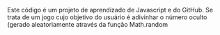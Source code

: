 Este código é um projeto de aprendizado de Javascript e do GitHub. Se trata de um jogo cujo objetivo do usuário é adivinhar o número oculto (gerado aleatoriamente através da função Math.random
